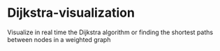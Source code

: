 # Dijkstra-visualization
Visualize in real time the Dijkstra algorithm or finding the shortest paths between nodes in a weighted graph
